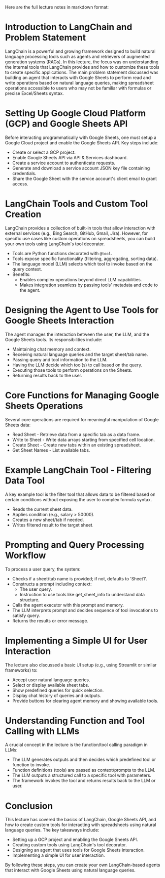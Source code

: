 Here are the full lecture notes in markdown format:

**Introduction to LangChain and Problem Statement**
=====================================================

LangChain is a powerful and growing framework designed to build natural language processing tools such as agents and retrievers of augmented generation systems (RAGs). In this lecture, the focus was on understanding the internal tools that LangChain provides and how to customize these tools to create specific applications. The main problem statement discussed was building an agent that interacts with Google Sheets to perform read and write operations based on natural language queries, making spreadsheet operations accessible to users who may not be familiar with formulas or precise Excel/Sheets syntax.

**Setting Up Google Cloud Platform (GCP) and Google Sheets API**
================================================================

Before interacting programmatically with Google Sheets, one must setup a Google Cloud project and enable the Google Sheets API. Key steps include:

* Create or select a GCP project.
* Enable Google Sheets API via API & Services dashboard.
* Create a service account to authenticate requests.
* Generate and download a service account JSON key file containing credentials.
* Share the Google Sheet with the service account's client email to grant access.

**LangChain Tools and Custom Tool Creation**
=============================================

LangChain provides a collection of built-in tools that allow interaction with external services (e.g., Bing Search, GitHub, Gmail, Jira). However, for specific use cases like custom operations on spreadsheets, you can build your own tools using LangChain's tool decorator.

* Tools are Python functions decorated with `@tool`.
* Tools expose specific functionality (filtering, aggregating, sorting data).
* The language model (LLM) selects which tool to invoke based on the query context.
* Benefits:
	+ Enables complex operations beyond direct LLM capabilities.
	+ Makes integration seamless by passing tools' metadata and code to the agent.

**Designing the Agent to Use Tools for Google Sheets Interaction**
================================================================

The agent manages the interaction between the user, the LLM, and the Google Sheets tools. Its responsibilities include:

* Maintaining chat memory and context.
* Receiving natural language queries and the target sheet/tab name.
* Passing query and tool information to the LLM.
* Having the LLM decide which tool(s) to call based on the query.
* Executing those tools to perform operations on the Sheets.
* Returning results back to the user.

**Core Functions for Managing Google Sheets Operations**
=====================================================

Several core operations are required for meaningful manipulation of Google Sheets data:

* Read Sheet - Retrieve data from a specific tab as a data frame.
* Write to Sheet - Write data arrays starting from specified cell location.
* Create Sheet - Create new tabs within an existing spreadsheet.
* Get Sheet Names - List available tabs.

**Example LangChain Tool - Filtering Data Tool**
=====================================================

A key example tool is the filter tool that allows data to be filtered based on certain conditions without exposing the user to complex formula syntax.

* Reads the current sheet data.
* Applies condition (e.g., salary > 50000).
* Creates a new sheet/tab if needed.
* Writes filtered result to the target sheet.

**Prompting and Query Processing Workflow**
=============================================

To process a user query, the system:

* Checks if a sheet/tab name is provided; if not, defaults to 'Sheet1'.
* Constructs a prompt including context:
	+ The user query.
	+ Instruction to use tools like get_sheet_info to understand data structure.
* Calls the agent executor with this prompt and memory.
* The LLM interprets prompt and decides sequence of tool invocations to satisfy query.
* Returns the results or error message.

**Implementing a Simple UI for User Interaction**
=====================================================

The lecture also discussed a basic UI setup (e.g., using Streamlit or similar frameworks) to:

* Accept user natural language queries.
* Select or display available sheet tabs.
* Show predefined queries for quick selection.
* Display chat history of queries and outputs.
* Provide buttons for clearing agent memory and showing available tools.

**Understanding Function and Tool Calling with LLMs**
=====================================================

A crucial concept in the lecture is the function/tool calling paradigm in LLMs:

* The LLM generates outputs and then decides which predefined tool or function to invoke.
* Function definitions (tools) are passed as context/prompts to the LLM.
* The LLM outputs a structured call to a specific tool with parameters.
* The framework invokes the tool and returns results back to the LLM or user.

**Conclusion**
==========

This lecture has covered the basics of LangChain, Google Sheets API, and how to create custom tools for interacting with spreadsheets using natural language queries. The key takeaways include:

* Setting up a GCP project and enabling the Google Sheets API.
* Creating custom tools using LangChain's tool decorator.
* Designing an agent that uses tools for Google Sheets interaction.
* Implementing a simple UI for user interaction.

By following these steps, you can create your own LangChain-based agents that interact with Google Sheets using natural language queries.